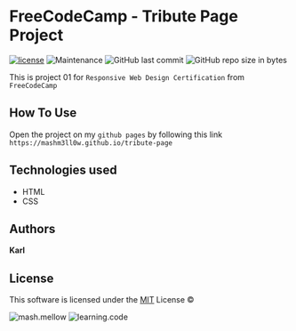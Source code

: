 # **FreeCodeCamp - Tribute Page Project**



[![license](https://img.shields.io/github/license/mashm3ll0w/tribute-page.svg)](tps://github.com/mashm3ll0w/tribute-page/blob/master/LICENSE.md) ![Maintenance](https://img.shields.io/maintenance/no/2019.svg) ![GitHub last commit](https://img.shields.io/github/last-commit/mashm3ll0w/tribute-page.svg) ![GitHub repo size in bytes](https://img.shields.io/github/repo-size/mashm3ll0w/tribute-page.svg)



This is project 01 for ``Responsive Web Design Certification`` from ``FreeCodeCamp``


## How To Use
Open the project on my ``github pages`` by following this link ``https://mashm3ll0w.github.io/tribute-page``


##  Technologies used
* HTML
* CSS


## Authors

**Karl**


## License
This software is licensed under the [MIT](https://github.com/mashm3ll0w/tribute-page/blob/master/LICENSE.md) License ©

  ![mash.mellow](https://img.shields.io/badge/%3C%2F%3E%20with%20%E2%99%A5%20by-mash.mellow-%23e30000.svg) ![learning.code](https://img.shields.io/badge/code-robot-success.svg)
